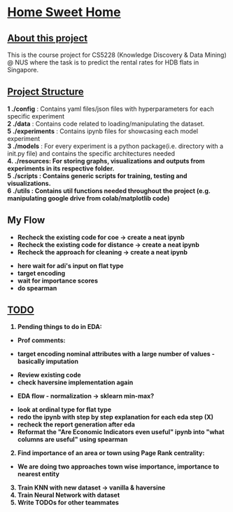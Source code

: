 # <u>Home Sweet Home</u>

## <u>About this project</u>

This is the course project for CS5228 (Knowledge Discovery & Data Mining) @ NUS where the task is to predict the rental rates for HDB flats in Singapore.


## <u>Project Structure</u>

<b>1 ./config</b> : Contains yaml files/json files with hyperparameters for each specific experiment
<br>
<b>2 ./data</b> : Contains code related to loading/manipulating the dataset.
<br>
<b>5 ./experiments</b> : Contains ipynb files for showcasing each model experiment
<br>
<b>3 ./models</b> : For every experiment is a python package(i.e. directory with a init.py file) and contains the specific architectures needed
<br>
<b>4. ./resources: For storing graphs, visualizations and outputs from experiments in its respective folder.
<br>
<b>5 ./scripts</b> : Contains generic scripts for training, testing and visualizations.
<br>
<b>6 ./utils</b> : Contains util functions needed throughout the project (e.g. manipulating google drive from colab/matplotlib code)
<br>

## My Flow

* Recheck the existing code for coe -> create a neat ipynb
* Recheck the existing code for distance -> create a neat ipynb
* Recheck the approach for cleaning -> create a neat ipynb
- here wait for adi's input on flat type
- target encoding
- wait for importance scores
- do spearman


## <u> TODO </u>

1. Pending things to do in EDA: 
- Prof comments:
*  target encoding nominal attributes with a large number of values - basically imputation
- Review existing code
- check haversine implementation again
* EDA flow  - normalization -> sklearn min-max?
- look at ordinal type for flat type
- redo the ipynb with step by step explanation for each eda step (X)
- recheck the report generation after eda
- Reformat the "Are Economic Indicators even useful" ipynb into "what columns are useful" using spearman 

2. Find importance of an area or town using Page Rank centrality:
- We are doing two approaches town wise importance, importance to nearest entity

3. Train KNN with new dataset -> vanilla & haversine
4. Train Neural Network with dataset
5. Write TODOs for other teammates
